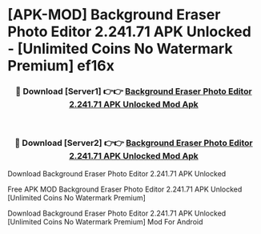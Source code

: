 # [APK-MOD] Background Eraser Photo Editor 2.241.71 APK Unlocked - [Unlimited Coins No Watermark Premium] ef16x



<div align="center">
<h3>🔴 Download [Server1] 👉👉 <a href="https://momento.my/?title=Background_Eraser_Photo_Editor_2.241.71_APK_Unlocked">Background Eraser Photo Editor 2.241.71 APK Unlocked Mod Apk</a></h3><br>

<h3>🔴 Download [Server2] 👉👉 <a href="https://momento.my/?title=Background_Eraser_Photo_Editor_2.241.71_APK_Unlocked">Background Eraser Photo Editor 2.241.71 APK Unlocked Mod Apk</a></h3>
</div>



Download Background Eraser Photo Editor 2.241.71 APK Unlocked 

Free APK MOD Background Eraser Photo Editor 2.241.71 APK Unlocked [Unlimited Coins No Watermark Premium]

Download Background Eraser Photo Editor 2.241.71 APK Unlocked [Unlimited Coins No Watermark Premium] Mod For Android
